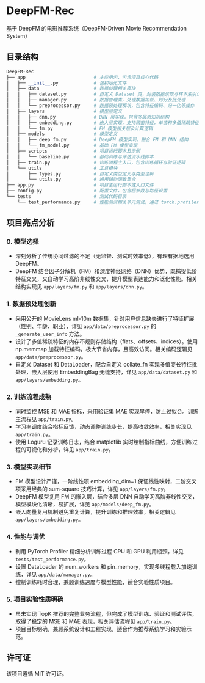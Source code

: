 # DeepFM-Rec

基于 DeepFM 的电影推荐系统（DeepFM-Driven Movie Recommendation System）

## 目录结构

```python
DeepFM-Rec
├── app                         # 主应用包，包含项目核心代码
│   ├── __init__.py             # 包初始化文件
│   ├── data                    # 数据处理相关模块
│   │   ├── dataset.py          # 自定义 Dataset 类，封装数据读取与样本索引访问
│   │   ├── manager.py          # 数据管理类，处理数据加载、划分及批处理
│   │   └── preprocessor.py     # 数据预处理模块，包含特征编码、归一化等操作
│   ├── layers                  # 模型层定义
│   │   ├── dnn.py              # DNN 层实现，包含多层感知机结构
│   │   ├── embedding.py        # 嵌入层实现，支持稠密特征，单值和多值稀疏特征编码
│   │   └── fm.py               # FM 模型相关层及计算逻辑
│   ├── models                  # 模型定义
│   │   ├── deep_fm.py          # DeepFM 模型实现，融合 FM 和 DNN 结构
│   │   └── fm_model.py         # 基础 FM 模型实现
│   ├── scripts                 # 项目运行脚本及示例
│   │   └── baseline.py         # 基础训练与评估流水线脚本
│   ├── train.py                # 训练流程主入口，包含训练循环与验证逻辑
│   └── utils                   # 工具模块
│       ├── types.py            # 自定义类型定义与类型注解
│       └── utils.py            # 通用辅助函数集合
├── app.py                      # 项目主运行脚本或入口文件
├── config.py                   # 配置文件，包含超参数与路径设置
└── tests                       # 测试代码目录
    └── test_performance.py     # 性能测试相关单元测试，通过 torch.profiler 实现一个 batch 中的性能监测
```

## 项目亮点分析

### 0. 模型选择

- 深刻分析了传统协同过滤的不足（无监督、测试时效率低），有理有据地选用 DeepFM。
- DeepFM 结合因子分解机（FM）和深度神经网络（DNN）优势，既捕捉低阶特征交叉，又自动学习高阶非线性交叉，提升模型表达能力和泛化性能。相关结构实现见 `app/layers/fm.py` 和 `app/layers/dnn.py`。

### 1. 数据预处理创新

- 采用公开的 MovieLens ml-10m 数据集，针对用户信息缺失进行了特征扩展（性别、年龄、职业），详见 `app/data/preprocessor.py` 的 `_generate_user_info` 方法。
- 设计了多值稀疏特征的内存不规则存储结构（flats、offsets、indices）。使用 np.memmap 加载特征编码，极大节省内存，且高效访问。相关编码逻辑见 `app/data/preprocessor.py`。
- 自定义 Dataset 和 DataLoader，配合自定义 collate_fn 实现多值变长特征批处理，嵌入层使用 EmbeddingBag 无缝支持，详见 `app/data/dataset.py` 和 `app/layers/embedding.py`。

### 2. 训练流程成熟

- 同时监控 MSE 和 MAE 指标，采用验证集 MAE 实现早停，防止过拟合。训练主流程见 `app/train.py`。
- 学习率调度结合指标反馈，动态调整训练步长，提高收敛效率，相关实现见 `app/train.py`。
- 使用 Loguru 记录训练日志，结合 matplotlib 实时绘制指标曲线，方便训练过程的可视化和分析，详见 `app/train.py`。

### 3. 模型实现细节

- FM 模型设计严谨，一阶线性项 embedding_dim=1 保证线性映射，二阶交叉项采用经典的 sum-square 技巧计算，详见 `app/layers/fm.py`。
- DeepFM 模型复用 FM 的嵌入层，结合多层 DNN 自动学习高阶非线性交叉，模型模块化清晰，易扩展，详见 `app/models/deep_fm.py`。
- 嵌入向量复用机制避免重复计算，提升训练和推理效率，相关逻辑见 `app/layers/embedding.py`。

### 4. 性能与调优

- 利用 PyTorch Profiler 精细分析训练过程 CPU 和 GPU 利用瓶颈，详见 `tests/test_performance.py`。
- 设置 DataLoader 的 num_workers 和 pin_memory，实现多线程载入加速训练，详见 `app/data/manager.py`。
- 控制训练耗时合理，兼顾训练速度与模型性能，适合实验性质项目。

### 5. 项目实验性质明确

- 虽未实现 TopK 推荐的完整业务流程，但完成了模型训练、验证和测试评估，取得了稳定的 MSE 和 MAE 表现，相关评估流程见 `app/train.py`。
- 项目目标明确，兼顾系统设计和工程实现，适合作为推荐系统学习和实验示范。

## 许可证

该项目遵循 MIT 许可证。
